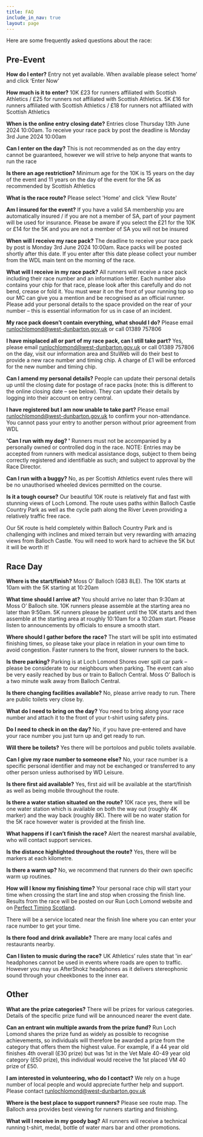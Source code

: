 ```yaml
---
title: FAQ
include_in_nav: true
layout: page
---
```


Here are some frequently asked questions about the race:

## Pre-Event
**How do I enter?**
Entry not yet available. When available please select ‘home’ and click ‘Enter Now’

**How much is it to enter?**
10K £23 for runners affiliated with Scottish Athletics / £25 for runners not affiliated with Scottish Athletics. 5K £16 for runners affiliated with Scottish Athletics / £18 for runners not affiliated with Scottish Athletics

**When is the online entry closing date?**
Entries close Thursday 13th June 2024 10:00am. To receive your race pack by post the deadline is Monday 3rd June 2024 10:00am

**Can I enter on the day?**
This is not recommended as on the day entry cannot be guaranteed, however     we will strive to help anyone that wants to run the race

**Is there an age restriction?**
Minimum age for the 10K is 15 years on the day of the event and 11 years on the day of the event for the 5K as recommended by Scottish Athletics

**What is the race route?**
Please select 'Home' and click 'View Route'

**Am I insured for the event?**
If you have a valid SA membership you are automatically insured / if you are not a member of SA, part of your payment will be used for insurance. Please be aware if you select the £21 for the 10K or £14 for the 5K and you are not a member of SA you will not be insured

**When will I receive my race pack?**
The deadline to receive your race pack by post is Monday 3rd June 2024 10:00am. Race packs will be posted shortly after this date. If you enter after this date please collect your number from the WDL main tent on the morning of the race.

**What will I receive in my race pack?**
All runners will receive a race pack including their race number and an information letter. Each number also contains your chip for that race, please look after this carefully and do not bend, crease or fold it. You must wear it on the front of your running top so our MC can give you a mention and be recognised as an official runner. Please add your personal details to the space provided on the rear of your number – this is essential information for us in case of an incident.

**My race pack doesn’t contain everything, what should I do?**
Please email runlochlomond@west-dunbarton.gov.uk or call 01389 757806

**I have misplaced all or part of my race pack, can I still take part?**
Yes, please email runlochlomond@west-dunbarton.gov.uk or call 01389 757806 on the day, visit our information area and StuWeb will do their best to provide a new race number and timing chip. A charge of £1 will be enforced for the new number and timing chip.

**Can I amend my personal details?**
People can update their personal details up until the closing date for postage of race packs (note: this is different to the online closing date – see    below). They can update their details by logging into their account on entry central.

**I have registered but I am now unable to take part?**
Please email runlochlomond@west-dunbarton.gov.uk to confirm your non-attendance. You cannot pass your entry to another person without prior agreement from WDL

**'Can I run with my dog? '**
Runners must not be accompanied by a personally owned or controlled dog in the race. NOTE: Entries may be accepted from runners with medical assistance dogs, subject to them being correctly registered and identifiable as such; and subject to approval by the Race Director.

**Can I run with a buggy?**
No, as per Scottish Athletics event rules there will be no unauthorised wheeled devices permitted on the course.

**Is it a tough course?**
Our beautiful 10K route is relatively flat and fast with stunning views of Loch Lomond. The route uses paths within Balloch Castle Country Park as well as the cycle path along the River Leven providing a relatively traffic free race.
    
Our 5K route is held completely within Balloch Country Park and is challenging with inclines and mixed terrain but very rewarding with amazing views from Balloch Castle. You will need to work hard to achieve the 5K but it will be worth it!

## Race Day
**Where is the start/finish?**
Moss O’ Balloch (G83 8LE). The 10K starts at 10am with the 5K starting at 10:20am

**What time should I arrive at?**
You should arrive no later than 9:30am at Moss O’ Balloch site. 10K runners please assemble at the starting area no later than 9:50am. 5K runners please be patient until the 10K starts and then assemble at the starting area at roughly 10:10am for a 10:20am start. Please listen to announcements by officials to ensure a smooth start.

**Where should I gather before the race?**
The start will be split into estimated finishing times, so please take your place in relation in your own time to avoid congestion. Faster runners to the front, slower runners to the back.

**Is there parking?**
Parking is at Loch Lomond Shores over spill car park – please be considerate to our neighbours when parking. The event can also be very easily reached by bus or train to Balloch Central. Moss O’ Balloch is a two minute walk away from Balloch Central.

**Is there changing facilities available?**
No, please arrive ready to run. There are public toilets very close by.

**What do I need to bring on the day?**
You need to bring along your race number and attach it to the front of your t-shirt using safety pins.

**Do I need to check in on the day?**
No, if you have pre-entered and have your race number you just turn up and get ready to run.

**Will there be toilets?**
Yes there will be portoloos and public toilets available.

**Can I give my race number to someone else?**
No, your race number is a specific personal identifier and may not be exchanged or transferred to any other person unless authorised by WD Leisure.

**Is there first aid available?**
Yes, first aid will be available at the start/finish as well as being mobile throughout the route.

**Is there a water station situated on the route?**
10K race yes, there will be one water station which is available on both the way out (roughly 4K marker) and the way back (roughly 8K). There will be no water station for the 5K race however water is provided at the finish line.

**What happens if I can’t finish the race?**
Alert the nearest marshal available, who will contact support services.

**Is the distance highlighted throughout the route?**
Yes, there will be markers at each kilometre.

**Is there a warm up?**
No, we recommend that runners do their own specific warm up routines.

**How will I know my finishing time?**
Your personal race chip will start your time when crossing the start line and stop when crossing the finish line. Results from the race will be posted on    our Run Loch Lomond website and on [Perfect Timing Scotland](http://perfecttimingscotland.co.uk/results/).

There will be a service located near the finish line where you can enter your race number to get your time.

**Is there food and drink available?**
There are many local cafés and restaurants nearby.

**Can I listen to music during the race?**
UK Athletics’ rules state that 'in ear' headphones cannot be used in events where roads are open to traffic. However you may us AfterShokz headphones as it delivers stereophonic sound through your cheekbones to the inner ear.

## Other
**What are the prize categories?**
There will be prizes for various categories. Details of the specific prize fund will be announced nearer the event date.

**Can an entrant win multiple awards from the prize fund?**
Run Loch Lomond shares the prize fund as widely as possible to recognise achievements, so individuals will therefore be awarded a prize from the category that offers them the highest value. For example, if a 44 year old finishes 4th overall (£30 prize) but was 1st in the Vet Male 40-49 year old category (£50 prize), this individual would receive the 1st placed VM 40 prize of £50.

**I am interested in volunteering, who do I contact?**
We rely on a huge number of local people and would appreciate further help and support. Please contact runlochlomond@west-dunbarton.gov.uk

**Where is the best place to support runners?**
Please see route map. The Balloch area provides best viewing for runners starting and finishing.

**What will I receive in my goody bag?**
All runners will receive a technical running t-shirt, medal, bottle of water mars bar and other promotions.